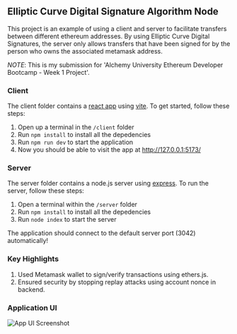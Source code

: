 ## Elliptic Curve Digital Signature Algorithm Node
This project is an example of using a client and server to facilitate transfers between different ethereum addresses. By using Elliptic Curve Digital Signatures, the server only allows transfers that have been signed for by the person who owns the associated metamask address.

_NOTE_: This is my submission for 'Alchemy University Ethereum Developer Bootcamp - Week 1 Project'.

### Client
The client folder contains a [react app](https://reactjs.org/) using [vite](https://vitejs.dev/). To get started, follow these steps:

1. Open up a terminal in the `/client` folder
2. Run `npm install` to install all the depedencies
3. Run `npm run dev` to start the application 
4. Now you should be able to visit the app at http://127.0.0.1:5173/

### Server
The server folder contains a node.js server using [express](https://expressjs.com/). To run the server, follow these steps:

1. Open a terminal within the `/server` folder 
2. Run `npm install` to install all the depedencies 
3. Run `node index` to start the server 

The application should connect to the default server port (3042) automatically!

### Key Highlights
1. Used Metamask wallet to sign/verify transactions using ethers.js.
2. Ensured security by stopping replay attacks using account nonce in backend.

### Application UI
![App UI Screenshot](client/public/app_ui.png)
